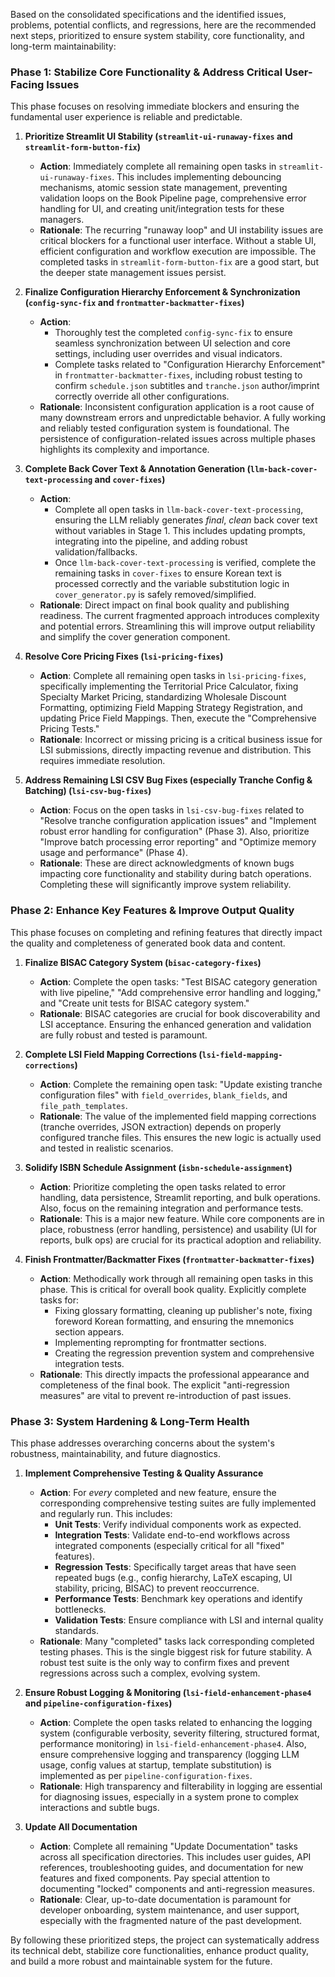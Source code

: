 Based on the consolidated specifications and the identified issues, problems, potential conflicts, and regressions, here are the recommended next steps, prioritized to ensure system stability, core functionality, and long-term maintainability:

### Phase 1: Stabilize Core Functionality & Address Critical User-Facing Issues

This phase focuses on resolving immediate blockers and ensuring the fundamental user experience is reliable and predictable.

1.  **Prioritize Streamlit UI Stability (`streamlit-ui-runaway-fixes` and `streamlit-form-button-fix`)**
    *   **Action**: Immediately complete all remaining open tasks in `streamlit-ui-runaway-fixes`. This includes implementing debouncing mechanisms, atomic session state management, preventing validation loops on the Book Pipeline page, comprehensive error handling for UI, and creating unit/integration tests for these managers.
    *   **Rationale**: The recurring "runaway loop" and UI instability issues are critical blockers for a functional user interface. Without a stable UI, efficient configuration and workflow execution are impossible. The completed tasks in `streamlit-form-button-fix` are a good start, but the deeper state management issues persist.

2.  **Finalize Configuration Hierarchy Enforcement & Synchronization (`config-sync-fix` and `frontmatter-backmatter-fixes`)**
    *   **Action**:
        *   Thoroughly test the completed `config-sync-fix` to ensure seamless synchronization between UI selection and core settings, including user overrides and visual indicators.
        *   Complete tasks related to "Configuration Hierarchy Enforcement" in `frontmatter-backmatter-fixes`, including robust testing to confirm `schedule.json` subtitles and `tranche.json` author/imprint correctly override all other configurations.
    *   **Rationale**: Inconsistent configuration application is a root cause of many downstream errors and unpredictable behavior. A fully working and reliably tested configuration system is foundational. The persistence of configuration-related issues across multiple phases highlights its complexity and importance.

3.  **Complete Back Cover Text & Annotation Generation (`llm-back-cover-text-processing` and `cover-fixes`)**
    *   **Action**:
        *   Complete all open tasks in `llm-back-cover-text-processing`, ensuring the LLM reliably generates *final*, *clean* back cover text without variables in Stage 1. This includes updating prompts, integrating into the pipeline, and adding robust validation/fallbacks.
        *   Once `llm-back-cover-text-processing` is verified, complete the remaining tasks in `cover-fixes` to ensure Korean text is processed correctly and the variable substitution logic in `cover_generator.py` is safely removed/simplified.
    *   **Rationale**: Direct impact on final book quality and publishing readiness. The current fragmented approach introduces complexity and potential errors. Streamlining this will improve output reliability and simplify the cover generation component.

4.  **Resolve Core Pricing Fixes (`lsi-pricing-fixes`)**
    *   **Action**: Complete all remaining open tasks in `lsi-pricing-fixes`, specifically implementing the Territorial Price Calculator, fixing Specialty Market Pricing, standardizing Wholesale Discount Formatting, optimizing Field Mapping Strategy Registration, and updating Price Field Mappings. Then, execute the "Comprehensive Pricing Tests."
    *   **Rationale**: Incorrect or missing pricing is a critical business issue for LSI submissions, directly impacting revenue and distribution. This requires immediate resolution.

5.  **Address Remaining LSI CSV Bug Fixes (especially Tranche Config & Batching) (`lsi-csv-bug-fixes`)**
    *   **Action**: Focus on the open tasks in `lsi-csv-bug-fixes` related to "Resolve tranche configuration application issues" and "Implement robust error handling for configuration" (Phase 3). Also, prioritize "Improve batch processing error reporting" and "Optimize memory usage and performance" (Phase 4).
    *   **Rationale**: These are direct acknowledgments of known bugs impacting core functionality and stability during batch operations. Completing these will significantly improve system reliability.

### Phase 2: Enhance Key Features & Improve Output Quality

This phase focuses on completing and refining features that directly impact the quality and completeness of generated book data and content.

1.  **Finalize BISAC Category System (`bisac-category-fixes`)**
    *   **Action**: Complete the open tasks: "Test BISAC category generation with live pipeline," "Add comprehensive error handling and logging," and "Create unit tests for BISAC category system."
    *   **Rationale**: BISAC categories are crucial for book discoverability and LSI acceptance. Ensuring the enhanced generation and validation are fully robust and tested is paramount.

2.  **Complete LSI Field Mapping Corrections (`lsi-field-mapping-corrections`)**
    *   **Action**: Complete the remaining open task: "Update existing tranche configuration files" with `field_overrides`, `blank_fields`, and `file_path_templates`.
    *   **Rationale**: The value of the implemented field mapping corrections (tranche overrides, JSON extraction) depends on properly configured tranche files. This ensures the new logic is actually used and tested in realistic scenarios.

3.  **Solidify ISBN Schedule Assignment (`isbn-schedule-assignment`)**
    *   **Action**: Prioritize completing the open tasks related to error handling, data persistence, Streamlit reporting, and bulk operations. Also, focus on the remaining integration and performance tests.
    *   **Rationale**: This is a major new feature. While core components are in place, robustness (error handling, persistence) and usability (UI for reports, bulk ops) are crucial for its practical adoption and reliability.

4.  **Finish Frontmatter/Backmatter Fixes (`frontmatter-backmatter-fixes`)**
    *   **Action**: Methodically work through all remaining open tasks in this phase. This is critical for overall book quality. Explicitly complete tasks for:
        *   Fixing glossary formatting, cleaning up publisher's note, fixing foreword Korean formatting, and ensuring the mnemonics section appears.
        *   Implementing reprompting for frontmatter sections.
        *   Creating the regression prevention system and comprehensive integration tests.
    *   **Rationale**: This directly impacts the professional appearance and completeness of the final book. The explicit "anti-regression measures" are vital to prevent re-introduction of past issues.

### Phase 3: System Hardening & Long-Term Health

This phase addresses overarching concerns about the system's robustness, maintainability, and future diagnostics.

1.  **Implement Comprehensive Testing & Quality Assurance**
    *   **Action**: For *every* completed and new feature, ensure the corresponding comprehensive testing suites are fully implemented and regularly run. This includes:
        *   **Unit Tests**: Verify individual components work as expected.
        *   **Integration Tests**: Validate end-to-end workflows across integrated components (especially critical for all "fixed" features).
        *   **Regression Tests**: Specifically target areas that have seen repeated bugs (e.g., config hierarchy, LaTeX escaping, UI stability, pricing, BISAC) to prevent reoccurrence.
        *   **Performance Tests**: Benchmark key operations and identify bottlenecks.
        *   **Validation Tests**: Ensure compliance with LSI and internal quality standards.
    *   **Rationale**: Many "completed" tasks lack corresponding completed testing phases. This is the single biggest risk for future stability. A robust test suite is the only way to confirm fixes and prevent regressions across such a complex, evolving system.

2.  **Ensure Robust Logging & Monitoring (`lsi-field-enhancement-phase4` and `pipeline-configuration-fixes`)**
    *   **Action**: Complete the open tasks related to enhancing the logging system (configurable verbosity, severity filtering, structured format, performance monitoring) in `lsi-field-enhancement-phase4`. Also, ensure comprehensive logging and transparency (logging LLM usage, config values at startup, template substitution) is implemented as per `pipeline-configuration-fixes`.
    *   **Rationale**: High transparency and filterability in logging are essential for diagnosing issues, especially in a system prone to complex interactions and subtle bugs.

3.  **Update All Documentation**
    *   **Action**: Complete all remaining "Update Documentation" tasks across all specification directories. This includes user guides, API references, troubleshooting guides, and documentation for new features and fixed components. Pay special attention to documenting "locked" components and anti-regression measures.
    *   **Rationale**: Clear, up-to-date documentation is paramount for developer onboarding, system maintenance, and user support, especially with the fragmented nature of the past development.

By following these prioritized steps, the project can systematically address its technical debt, stabilize core functionalities, enhance product quality, and build a more robust and maintainable system for the future.